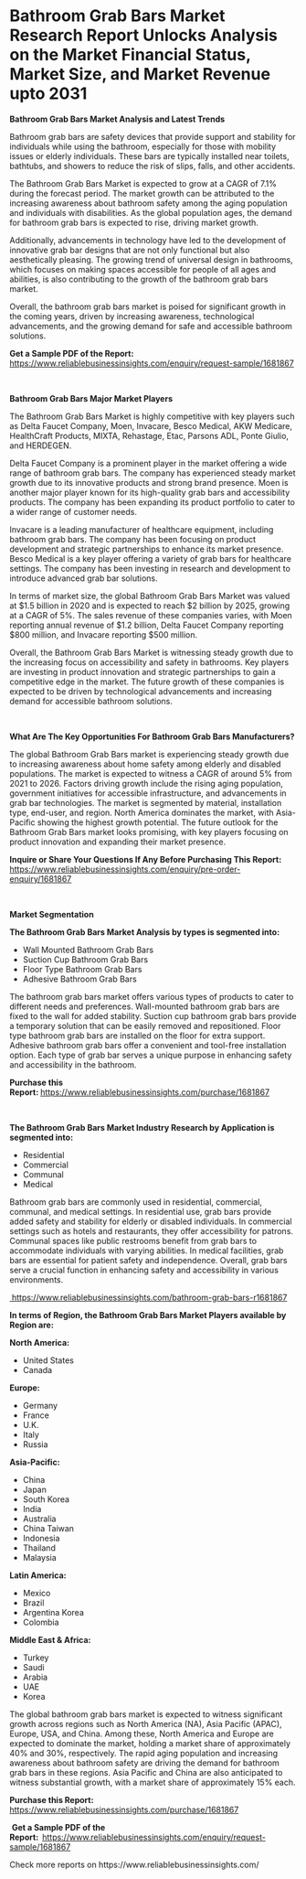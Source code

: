 <p><h1>Bathroom Grab Bars Market Research Report Unlocks Analysis on the Market Financial Status, Market Size, and Market Revenue upto 2031</h1></p><p><strong>Bathroom Grab Bars Market Analysis and Latest Trends</strong></p>
<p><p>Bathroom grab bars are safety devices that provide support and stability for individuals while using the bathroom, especially for those with mobility issues or elderly individuals. These bars are typically installed near toilets, bathtubs, and showers to reduce the risk of slips, falls, and other accidents.</p><p>The Bathroom Grab Bars Market is expected to grow at a CAGR of 7.1% during the forecast period. The market growth can be attributed to the increasing awareness about bathroom safety among the aging population and individuals with disabilities. As the global population ages, the demand for bathroom grab bars is expected to rise, driving market growth.</p><p>Additionally, advancements in technology have led to the development of innovative grab bar designs that are not only functional but also aesthetically pleasing. The growing trend of universal design in bathrooms, which focuses on making spaces accessible for people of all ages and abilities, is also contributing to the growth of the bathroom grab bars market.</p><p>Overall, the bathroom grab bars market is poised for significant growth in the coming years, driven by increasing awareness, technological advancements, and the growing demand for safe and accessible bathroom solutions.</p></p>
<p><strong>Get a Sample PDF of the Report:&nbsp;</strong> <a href="https://www.reliablebusinessinsights.com/enquiry/request-sample/1681867">https://www.reliablebusinessinsights.com/enquiry/request-sample/1681867</a></p>
<p>&nbsp;</p>
<p><strong>Bathroom Grab Bars Major Market Players</strong></p>
<p><p>The Bathroom Grab Bars Market is highly competitive with key players such as Delta Faucet Company, Moen, Invacare, Besco Medical, AKW Medicare, HealthCraft Products, MIXTA, Rehastage, Etac, Parsons ADL, Ponte Giulio, and HERDEGEN. </p><p>Delta Faucet Company is a prominent player in the market offering a wide range of bathroom grab bars. The company has experienced steady market growth due to its innovative products and strong brand presence. Moen is another major player known for its high-quality grab bars and accessibility products. The company has been expanding its product portfolio to cater to a wider range of customer needs.</p><p>Invacare is a leading manufacturer of healthcare equipment, including bathroom grab bars. The company has been focusing on product development and strategic partnerships to enhance its market presence. Besco Medical is a key player offering a variety of grab bars for healthcare settings. The company has been investing in research and development to introduce advanced grab bar solutions.</p><p>In terms of market size, the global Bathroom Grab Bars Market was valued at $1.5 billion in 2020 and is expected to reach $2 billion by 2025, growing at a CAGR of 5%. The sales revenue of these companies varies, with Moen reporting annual revenue of $1.2 billion, Delta Faucet Company reporting $800 million, and Invacare reporting $500 million.</p><p>Overall, the Bathroom Grab Bars Market is witnessing steady growth due to the increasing focus on accessibility and safety in bathrooms. Key players are investing in product innovation and strategic partnerships to gain a competitive edge in the market. The future growth of these companies is expected to be driven by technological advancements and increasing demand for accessible bathroom solutions.</p></p>
<p>&nbsp;</p>
<p><strong>What Are The Key Opportunities For Bathroom Grab Bars Manufacturers?</strong></p>
<p><p>The global Bathroom Grab Bars market is experiencing steady growth due to increasing awareness about home safety among elderly and disabled populations. The market is expected to witness a CAGR of around 5% from 2021 to 2026. Factors driving growth include the rising aging population, government initiatives for accessible infrastructure, and advancements in grab bar technologies. The market is segmented by material, installation type, end-user, and region. North America dominates the market, with Asia-Pacific showing the highest growth potential. The future outlook for the Bathroom Grab Bars market looks promising, with key players focusing on product innovation and expanding their market presence.</p></p>
<p><strong>Inquire or Share Your Questions If Any Before Purchasing This Report:</strong> <a href="https://www.reliablebusinessinsights.com/enquiry/pre-order-enquiry/1681867">https://www.reliablebusinessinsights.com/enquiry/pre-order-enquiry/1681867</a></p>
<p>&nbsp;</p>
<p><strong>Market Segmentation</strong></p>
<p><strong>The Bathroom Grab Bars Market Analysis by types is segmented into:</strong></p>
<p><ul><li>Wall Mounted Bathroom Grab Bars</li><li>Suction Cup Bathroom Grab Bars</li><li>Floor Type Bathroom Grab Bars</li><li>Adhesive Bathroom Grab Bars</li></ul></p>
<p><p>The bathroom grab bars market offers various types of products to cater to different needs and preferences. Wall-mounted bathroom grab bars are fixed to the wall for added stability. Suction cup bathroom grab bars provide a temporary solution that can be easily removed and repositioned. Floor type bathroom grab bars are installed on the floor for extra support. Adhesive bathroom grab bars offer a convenient and tool-free installation option. Each type of grab bar serves a unique purpose in enhancing safety and accessibility in the bathroom.</p></p>
<p><strong>Purchase this Report:&nbsp;</strong><a href="https://www.reliablebusinessinsights.com/purchase/1681867">https://www.reliablebusinessinsights.com/purchase/1681867</a></p>
<p>&nbsp;</p>
<p><strong>The Bathroom Grab Bars Market Industry Research by Application is segmented into:</strong></p>
<p><ul><li>Residential</li><li>Commercial</li><li>Communal</li><li>Medical</li></ul></p>
<p><p>Bathroom grab bars are commonly used in residential, commercial, communal, and medical settings. In residential use, grab bars provide added safety and stability for elderly or disabled individuals. In commercial settings such as hotels and restaurants, they offer accessibility for patrons. Communal spaces like public restrooms benefit from grab bars to accommodate individuals with varying abilities. In medical facilities, grab bars are essential for patient safety and independence. Overall, grab bars serve a crucial function in enhancing safety and accessibility in various environments.</p></p>
<p><a href="https://www.reliablebusinessinsights.com/bathroom-grab-bars-r1681867">&nbsp;https://www.reliablebusinessinsights.com/bathroom-grab-bars-r1681867</a></p>
<p><strong>In terms of Region, the Bathroom Grab Bars Market Players available by Region are:</strong></p>
<p>
    <p> <strong> North America: </strong>
        <ul>
            <li>United States</li>
            <li>Canada</li>
        </ul>
        </p> 
    <p> <strong> Europe: </strong>
        <ul>
            <li>Germany</li>
            <li>France</li>
            <li>U.K.</li>
            <li>Italy</li>
            <li>Russia</li>
        </ul>
        </p> 
    <p> <strong> Asia-Pacific: </strong>
        <ul>
            <li>China</li>
            <li>Japan</li>
            <li>South Korea</li>
            <li>India</li>
            <li>Australia</li>
            <li>China Taiwan</li>
            <li>Indonesia</li>
            <li>Thailand</li>
            <li>Malaysia</li>
        </ul>
        </p> 
    <p> <strong> Latin America: </strong>
        <ul>
            <li>Mexico</li>
            <li>Brazil</li>
            <li>Argentina Korea</li>
            <li>Colombia</li>
        </ul>
        </p> 
    <p> <strong> Middle East & Africa: </strong>
        <ul>
            <li>Turkey</li>
            <li>Saudi</li>
            <li>Arabia</li>
            <li>UAE</li>
            <li>Korea</li>
        </ul>
    </p>
    </p>
<p><p>The global bathroom grab bars market is expected to witness significant growth across regions such as North America (NA), Asia Pacific (APAC), Europe, USA, and China. Among these, North America and Europe are expected to dominate the market, holding a market share of approximately 40% and 30%, respectively. The rapid aging population and increasing awareness about bathroom safety are driving the demand for bathroom grab bars in these regions. Asia Pacific and China are also anticipated to witness substantial growth, with a market share of approximately 15% each.</p></p>
<p><strong>Purchase this Report: </strong><a href="https://www.reliablebusinessinsights.com/purchase/1681867">https://www.reliablebusinessinsights.com/purchase/1681867</a></p>
<p>&nbsp;<strong>Get a Sample PDF of the Report:&nbsp;&nbsp;</strong><a href="https://www.reliablebusinessinsights.com/enquiry/request-sample/1681867">https://www.reliablebusinessinsights.com/enquiry/request-sample/1681867</a></p>
<p><strong></strong></p>
<p>Check more reports on https://www.reliablebusinessinsights.com/</p>